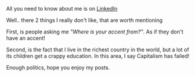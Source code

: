 All you need to know about me is on
[LinkedIn](https://www.linkedin.com/profile/view?id=147021940)

Well.. there 2 things I really don't like, that are worth mentioning 

First, is people asking me _"Where is your accent from?"_. As if they don't have an
accent!

Second, is the fact that I live in the richest country in the world, but a lot
of its children get a crappy education. In this area, I say Capitalism has
failed!

Enough politics, hope you enjoy my posts.
